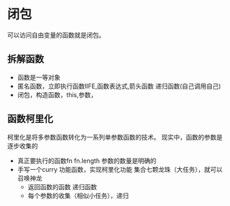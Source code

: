 # 闭包
可以访问自由变量的函数就是闭包。

## 拆解函数
- 函数是一等对象 
- 匿名函数，立即执行函数IIFE,函数表达式,箭头函数 递归函数(自己调用自己)
- 闭包，构造函数，this,参数，

## 函数柯里化
柯里化是将多参数函数转化为一系列单参数函数的技术。
现实中，函数的参数是逐步收集的
 - 真正要执行的函数fn fn.length 参数的数量是明确的
 - 手写一个curry 功能函数，实现柯里化功能
   集合七颗龙珠（大任务），就可以召唤神龙
   - 返回函数的函数 递归函数
   - 每个参数的收集（相似小任务），递归